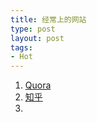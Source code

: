 ```yaml
---
title: 经常上的网站
type: post
layout: post
tags:
- Hot
---
```


1. [Quora](http://quora.com/)
2. [知乎](http://zhi.hu)
3. 
